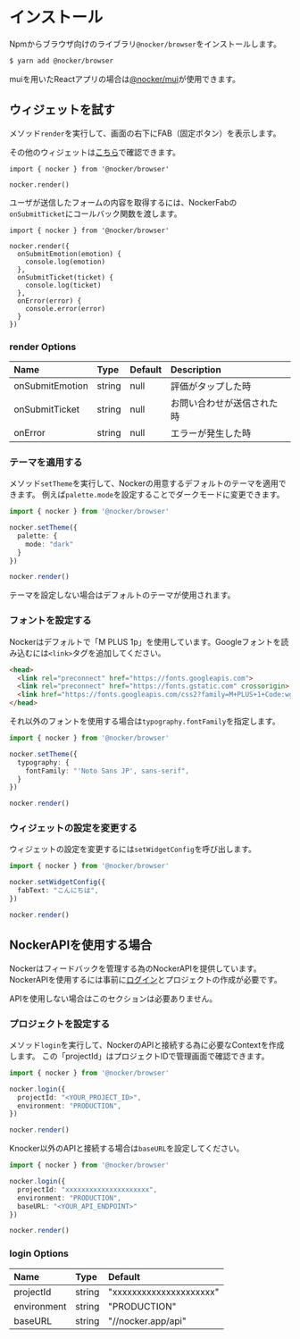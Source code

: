 # インストール

Npmからブラウザ向けのライブラリ`@nocker/browser`をインストールします。

```bash
$ yarn add @nocker/browser
```

muiを用いたReactアプリの場合は[@nocker/mui](/docs/category/react---mui)が使用できます。

## ウィジェットを試す

メソッド`render`を実行して、画面の右下にFAB（固定ボタン）を表示します。

その他のウィジェットは[こちら](https://storybook.nocker.dev/?path=/story/nockercard--default)で確認できます。

```tsx
import { nocker } from '@nocker/browser'

nocker.render()
```

ユーザが送信したフォームの内容を取得するには、NockerFabの`onSubmitTicket`にコールバック関数を渡します。

```tsx
import { nocker } from '@nocker/browser'

nocker.render({
  onSubmitEmotion(emotion) {
    console.log(emotion)
  },
  onSubmitTicket(ticket) {
    console.log(ticket)
  },
  onError(error) {
    console.error(error)
  }
})
```

### render Options

Name|Type|Default|Description
:--|:--|:--|:--
onSubmitEmotion|string|null|評価がタップした時
onSubmitTicket|string|null|お問い合わせが送信された時
onError|string|null|エラーが発生した時

### テーマを適用する

メソッド`setTheme`を実行して、Nockerの用意するデフォルトのテーマを適用できます。
例えば`palette.mode`を設定することでダークモードに変更できます。

```ts
import { nocker } from '@nocker/browser'

nocker.setTheme({
  palette: {
    mode: "dark"
  }
})

nocker.render()
```

テーマを設定しない場合はデフォルトのテーマが使用されます。

### フォントを設定する

Nockerはデフォルトで「M PLUS 1p」を使用しています。Googleフォントを読み込むには`<link>`タグを追加してください。

```html
<head>
  <link rel="preconnect" href="https://fonts.googleapis.com">
  <link rel="preconnect" href="https://fonts.gstatic.com" crossorigin>
  <link href="https://fonts.googleapis.com/css2?family=M+PLUS+1+Code:wght@500;700&display=swap" rel="stylesheet">
</head>
```

それ以外のフォントを使用する場合は`typography.fontFamily`を指定します。

```ts
import { nocker } from '@nocker/browser'

nocker.setTheme({
  typography: {
    fontFamily: "'Noto Sans JP', sans-serif",
  }
})

nocker.render()
```

### ウィジェットの設定を変更する

ウィジェットの設定を変更するには`setWidgetConfig`を呼び出します。

```ts
import { nocker } from '@nocker/browser'

nocker.setWidgetConfig({
  fabText: "こんにちは",
})

nocker.render()
```

## NockerAPIを使用する場合

Nockerはフィードバックを管理する為のNockerAPIを提供しています。
NockerAPIを使用するには事前に[ログイン](https://nocker.app)とプロジェクトの作成が必要です。

APIを使用しない場合はこのセクションは必要ありません。

### プロジェクトを設定する

メソッド`login`を実行して、NockerのAPIと接続する為に必要なContextを作成します。
この「projectId」はプロジェクトIDで管理画面で確認できます。

```ts
import { nocker } from '@nocker/browser'

nocker.login({
  projectId: "<YOUR_PROJECT_ID>",
  environment: "PRODUCTION",
})

nocker.render()
```

Knocker以外のAPIと接続する場合は`baseURL`を設定してください。

```ts
import { nocker } from '@nocker/browser'

nocker.login({
  projectId: "xxxxxxxxxxxxxxxxxxxxx",
  environment: "PRODUCTION",
  baseURL: "<YOUR_API_ENDPOINT>"
})

nocker.render()
```

### login Options

Name|Type|Default
:--|:--|:--
projectId|string|"xxxxxxxxxxxxxxxxxxxxx"
environment|string|"PRODUCTION"
baseURL|string|"//nocker.app/api"

